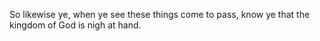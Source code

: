 So likewise ye, when ye see these things come to pass, know ye that the kingdom of God is nigh at hand.
